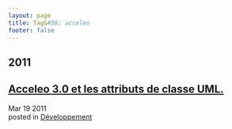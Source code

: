 ```yaml
---
layout: page
title: Tag&#58; acceleo
footer: false
---
```


<div id="blog-archives" class="category">
<h2>2011</h2>

<article>
<h1><a href="/2011/03/19/acceleo-3-0-et-les-attributs-de-classe-uml/index.html">Acceleo 3.0 et les attributs de classe UML.</a></h1>
<time datetime="2011-03-19T00:00:00-06:00" pubdate><span class='month'>Mar</span> <span class='day'>19</span> <span class='year'>2011</span></time>
<footer>
<span class="categories">posted in 
<a href='/categories/développement/'>Développement</a></span>
</footer>
</article>
</div>
